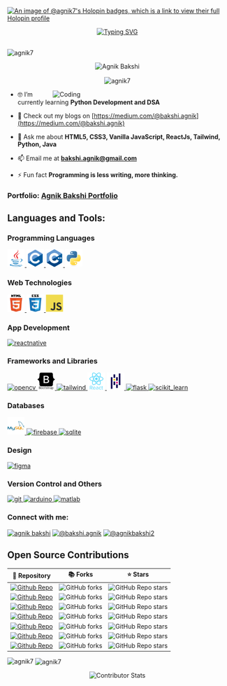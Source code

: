 [![An image of @agnik7's Holopin badges, which is a link to view their full Holopin profile](https://holopin.me/agnik7)](https://holopin.io/@agnik7)
<div align="center" width=100%>
  <a href="#"><img src="https://readme-typing-svg.herokuapp.com?font=Roboto&weight=700&size=30&pause=1000&center=true&vCenter=true&width=435&lines=Hi+%F0%9F%91%8B%2C+I+am+Agnik+Bakshi;A+Full+Stack+Developer;I+love+Coding;System.exit(0)+%F0%9F%91%8B" alt="Typing SVG" /></a>
</div>
<br>
<div>
<p align="left"> <img src="https://komarev.com/ghpvc/?username=agnik7&label=Profile%20views&color=0e75b6&style=flat" alt="agnik7" /> </p>
<p align="center"><img src="https://github-profile-trophy.vercel.app/?username=Agnik7&margin-w=5&theme=radical&no-frame=true&no-bg=true" alt="Agnik Bakshi" /></p>  
<p align="center"><img align="center" src="https://github-readme-streak-stats.herokuapp.com/?user=agnik7&theme=merko&show_icons=true" alt="agnik7" /></p>
<img src="https://cdn.dribbble.com/users/926537/screenshots/4502924/python-2.gif" align="right" width=400 alt="Coding"/>


- 🤓 I’m currently learning **Python Development and DSA**

- 📝 Check out my blogs on [https://medium.com/@bakshi.agnik](https://medium.com/@bakshi.agnik)

- 💬 Ask me about **HTML5, CSS3, Vanilla JavaScript, ReactJs, Tailwind, Python, Java**

- 📫 Email me at **bakshi.agnik@gmail.com**

- ⚡ Fun fact **Programming is less writing, more thinking.**

<h3 align="left"> Portfolio: <a href="https://agnik-bakshi-portfolio.vercel.app/" target="_blank">Agnik Bakshi Portfolio</a></h3>

<h2 align="left">Languages and Tools:</h2>
<h3>Programming Languages</h3>  
<p align="left"><a href="https://www.java.com" target="_blank" rel="noreferrer"> <img src="https://raw.githubusercontent.com/devicons/devicon/master/icons/java/java-original.svg" alt="java" width="40" height="40"/> </a> <a href="https://www.cprogramming.com/" target="_blank" rel="noreferrer"> <img src="https://raw.githubusercontent.com/devicons/devicon/master/icons/c/c-original.svg" alt="c" width="40" height="40"/> </a><a href="https://www.w3schools.com/cpp/" target="_blank" rel="noreferrer"> <img src="https://raw.githubusercontent.com/devicons/devicon/master/icons/cplusplus/cplusplus-original.svg" alt="cplusplus" width="40" height="40"/> </a><a href="https://www.python.org" target="_blank" rel="noreferrer"> <img src="https://raw.githubusercontent.com/devicons/devicon/master/icons/python/python-original.svg" alt="python" width="40" height="40"/> </a>
  
  
<h3>Web Technologies</h3>  
 <a href="https://www.w3.org/html/" target="_blank" rel="noreferrer"> <img src="https://raw.githubusercontent.com/devicons/devicon/master/icons/html5/html5-original-wordmark.svg" alt="html5" width="40" height="40"/> </a><a href="https://www.w3schools.com/css/" target="_blank" rel="noreferrer"> <img src="https://raw.githubusercontent.com/devicons/devicon/master/icons/css3/css3-original-wordmark.svg" alt="css3" width="40" height="40"/> </a><a href="https://developer.mozilla.org/en-US/docs/Web/JavaScript" target="_blank" rel="noreferrer"> <img src="https://raw.githubusercontent.com/devicons/devicon/master/icons/javascript/javascript-original.svg" alt="javascript" width="40" height="40"/> </a>

 <h3>App Development</h3>
 <a href="https://reactnative.dev/" target="_blank" rel="noreferrer"> <img src="https://reactnative.dev/img/header_logo.svg" alt="reactnative" width="40" height="40"/> </a>
  
<h3>Frameworks and Libraries</h3>
  <a href="https://opencv.org/" target="_blank" rel="noreferrer"> <img src="https://www.vectorlogo.zone/logos/opencv/opencv-icon.svg" alt="opencv" width="40" height="40"/> </a><a href="https://getbootstrap.com" target="_blank" rel="noreferrer"> <img src="https://raw.githubusercontent.com/devicons/devicon/master/icons/bootstrap/bootstrap-plain-wordmark.svg" alt="bootstrap" width="40" height="40"/> </a><a href="https://tailwindcss.com/" target="_blank" rel="noreferrer"> <img src="https://www.vectorlogo.zone/logos/tailwindcss/tailwindcss-icon.svg" alt="tailwind" width="40" height="40"/> </a><a href="https://reactjs.org/" target="_blank" rel="noreferrer"> <img src="https://raw.githubusercontent.com/devicons/devicon/master/icons/react/react-original-wordmark.svg" alt="react" width="40" height="40"/> </a><a href="https://pandas.pydata.org/" target="_blank" rel="noreferrer"> <img src="https://raw.githubusercontent.com/devicons/devicon/2ae2a900d2f041da66e950e4d48052658d850630/icons/pandas/pandas-original.svg" alt="pandas" width="40" height="40"/> </a><a href="https://flask.palletsprojects.com/" target="_blank" rel="noreferrer"> <img src="https://www.vectorlogo.zone/logos/pocoo_flask/pocoo_flask-icon.svg" alt="flask" width="40" height="40"/> </a><a href="https://scikit-learn.org/" target="_blank" rel="noreferrer"> <img src="https://upload.wikimedia.org/wikipedia/commons/0/05/Scikit_learn_logo_small.svg" alt="scikit_learn" width="40" height="40"/> </a>
  
<h3>Databases</h3>
<a href="https://www.mysql.com/" target="_blank" rel="noreferrer"> <img src="https://raw.githubusercontent.com/devicons/devicon/master/icons/mysql/mysql-original-wordmark.svg" alt="mysql" width="40" height="40"/></a><a href="https://firebase.google.com/" target="_blank" rel="noreferrer"> <img src="https://www.vectorlogo.zone/logos/firebase/firebase-icon.svg" alt="firebase" width="40" height="40"/></a><a href="https://www.sqlite.org/" target="_blank" rel="noreferrer"> <img src="https://www.vectorlogo.zone/logos/sqlite/sqlite-icon.svg" alt="sqlite" width="40" height="40"/> </a>

  <h3>Design</h3>
  <a href="https://www.figma.com/" target="_blank" rel="noreferrer"> <img src="https://www.vectorlogo.zone/logos/figma/figma-icon.svg" alt="figma" width="40" height="40"/> </a>
  
<h3>Version Control and Others</h3>
  <a href="https://git-scm.com/" target="_blank" rel="noreferrer"> <img src="https://www.vectorlogo.zone/logos/git-scm/git-scm-icon.svg" alt="git" width="40" height="40"/> </a><a href="https://www.arduino.cc/" target="_blank" rel="noreferrer"> <img src="https://cdn.worldvectorlogo.com/logos/arduino-1.svg" alt="arduino" width="40" height="40"/> </a><a href="https://www.mathworks.com/" target="_blank" rel="noreferrer"> <img src="https://upload.wikimedia.org/wikipedia/commons/2/21/Matlab_Logo.png" alt="matlab" width="40" height="40"/> </a></p>
<h3 align="left">Connect with me:</h3>
<p align="left">
<a href="https://linkedin.com/in/agnik bakshi" target="blank"><img align="center" src="https://raw.githubusercontent.com/rahuldkjain/github-profile-readme-generator/master/src/images/icons/Social/linked-in-alt.svg" alt="agnik bakshi" height="30" width="40" /></a>
<a href="https://medium.com/@bakshi.agnik" target="blank"><img align="center" src="https://raw.githubusercontent.com/rahuldkjain/github-profile-readme-generator/master/src/images/icons/Social/medium.svg" alt="@bakshi.agnik" height="30" width="40" /></a>
<a href="https://www.hackerrank.com/agnikbakshi2" target="blank"><img align="center" src="https://raw.githubusercontent.com/rahuldkjain/github-profile-readme-generator/master/src/images/icons/Social/hackerrank.svg" alt="@agnikbakshi2" height="30" width="40" /></a> 
</p>

## Open Source Contributions

| 🎁 Repository | 📚 Forks | ⭐ Stars | 
| --- | --- | --- |
| [![Github Repo](https://img.shields.io/badge/N0vice17-Data--Structures--and--Algorithm-blue?style=flat-square)](https://github.com/N0vice17/DataStructures-And-Algorithm) | ![GitHub forks](https://img.shields.io/github/forks/N0vice17/DataStructures-And-Algorithm?style=flat-square) | ![GitHub Repo stars](https://img.shields.io/github/stars/N0vice17/DataStructures-And-Algorithm?style=flat-square) |
| [![Github Repo](https://img.shields.io/badge/intuit-Trapheus-blue?style=flat-square)](https://github.com/intuit/Trapheus) | ![GitHub forks](https://img.shields.io/github/forks/intuit/Trapheus?style=flat-square) | ![GitHub Repo stars](https://img.shields.io/github/stars/intuit/Trapheus?style=flat-square) |
| [![Github Repo](https://img.shields.io/badge/Tracardi-tracardi-blue?style=flat-square)](https://github.com/Tracardi/tracardi) | ![GitHub forks](https://img.shields.io/github/forks/Tracardi/tracardi?style=flat-square) | ![GitHub Repo stars](https://img.shields.io/github/stars/Tracardi/tracardi?style=flat-square) |
| [![Github Repo](https://img.shields.io/badge/emberjs-data-blue?style=flat-square)](https://github.com/emberjs/data) | ![GitHub forks](https://img.shields.io/github/forks/emberjs/data?style=flat-square) | ![GitHub Repo stars](https://img.shields.io/github/stars/emberjs/data?style=flat-square) |
| [![Github Repo](https://img.shields.io/badge/Prasundas99-JavaScript--Utility--functions-blue?style=flat-square)](https://github.com/Prasundas99/JavaScript-Utility-functions) | ![GitHub forks](https://img.shields.io/github/forks/Prasundas99/JavaScript-Utility-functions?style=flat-square) | ![GitHub Repo stars](https://img.shields.io/github/stars/Prasundas99/JavaScript-Utility-functions?style=flat-square) |
| [![Github Repo](https://img.shields.io/badge/pybamm--team-PyBaMM-blue?style=flat-square)](https://github.com/pybamm-team/PyBaMM) | ![GitHub forks](https://img.shields.io/github/forks/pybamm-team/PyBaMM?style=flat-square) | ![GitHub Repo stars](https://img.shields.io/github/stars/pybamm-team/PyBaMM?style=flat-square) |
| [![Github Repo](https://img.shields.io/badge/google-zerocopy-blue?style=flat-square)](https://github.com/google/zerocopy) | ![GitHub forks](https://img.shields.io/github/forks/google/zerocopy?style=flat-square) | ![GitHub Repo stars](https://img.shields.io/github/stars/google/zerocopy?style=flat-square) |

<p><img align="left" src="https://github-readme-stats.vercel.app/api/top-langs?username=agnik7&show_icons=true&theme=radical&locale=en&layout=compact" alt="agnik7" /></p>
<p>&nbsp;<img align="center" src="https://github-readme-stats.vercel.app/api?username=agnik7&include_all_commits=true&show_icons=true&theme=radical&locale=en" alt="agnik7" /></p>
</div>

<p align="center"><img src="https://github-contributor-stats.vercel.app/api?username=Agnik7&limit=5&theme=radical&combine_all_yearly_contributions=true" alt="Contributor Stats" /></p>
